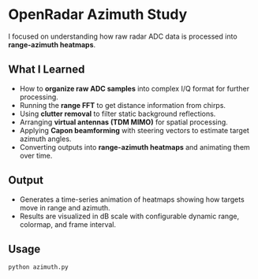 # OpenRadar Azimuth Study

I focused on understanding how raw radar ADC data is processed into **range-azimuth heatmaps**.

## What I Learned
- How to **organize raw ADC samples** into complex I/Q format for further processing.
- Running the **range FFT** to get distance information from chirps.
- Using **clutter removal** to filter static background reflections.
- Arranging **virtual antennas (TDM MIMO)** for spatial processing.
- Applying **Capon beamforming** with steering vectors to estimate target azimuth angles.
- Converting outputs into **range-azimuth heatmaps** and animating them over time.

## Output
- Generates a time-series animation of heatmaps showing how targets move in range and azimuth.
- Results are visualized in dB scale with configurable dynamic range, colormap, and frame interval.

## Usage
```bash
python azimuth.py
